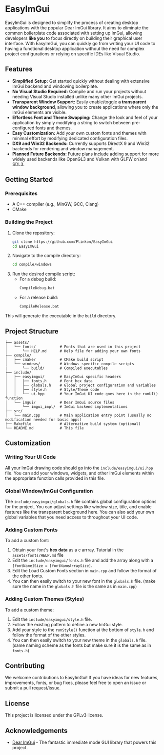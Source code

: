 # EasyImGui

EasyImGui is designed to simplify the process of creating desktop applications with the popular Dear ImGui library. It aims to eliminate the common boilerplate code associated with setting up ImGui, allowing developers **like you** to focus directly on building their graphical user interface. With EasyImGui, you can quickly go from writing your UI code to having a functional desktop application without the need for complex project configurations or relying on specific IDEs like Visual Studio.

## Features

*   **Simplified Setup:** Get started quickly without dealing with extensive ImGui backend and windowing boilerplate.
*   **No Visual Studio Required:** Compile and run your projects without needing Visual Studio installed unlike many other ImGui projects.
*   **Transparent Window Support:** Easily enable/toggle **a transparent window background**, allowing you to create applications where only the ImGui elements are visible.
*   **Effortless Font and Theme Swapping:** Change the look and feel of your application by simply modifying a string to switch between pre-configured fonts and themes.
*   **Easy Customization:** Add your own custom fonts and themes with minimal effort by modifying dedicated configuration files.
*   **DX9 and Win32 Backends:** Currently supports DirectX 9 and Win32 backends for rendering and window management.
*   **Planned Future Backends:** Future plans include adding support for more widely used backends like OpenGL3 and Vulkan with GLFW or/and SDL3.

## Getting Started

### Prerequisites

*   A C++ compiler (e.g., MinGW, GCC, Clang)
*   CMake

### Building the Project

1.  Clone the repository:
    ```bash
    git clone https://github.com/Plinkon/EasyImGui
    cd EasyImGui
    ```
2.  Navigate to the compile directory:
    ```bash
    cd compile/windows
    ```
3.  Run the desired compile script:
    *   For a debug build:
        ```bash
        CompileDebug.bat
        ```
    *   For a release build:
        ```bash
        CompileRelease.bat
        ```

This will generate the executable in the `build` directory.

## Project Structure

```
├── assets/
│   └── fonts/           # Fonts that are used in this project
│       └── HELP.md      # Help file for adding your own fonts 
├── compile/
│   ├── cmake/           # CMake build script
│   └── windows/         # Windows specific compile scripts
|       └── build/       # Compiled executables
├── include/
│   ├── easyimgui/       # EasyImGui specific headers
│   │   ├── fonts.h      # Font hex data
│   │   ├── globals.h    # Global project configuration and variables
│   │   ├── style.h      # Style/Theme code
│   │   └── ui.hpp       # Your ImGui UI code goes here in the runUI() function
│   └── imgui/           # Dear ImGui source files
│       └── imgui_impl/  # ImGui backend implementations
├── src/
│   └── main.cpp         # Main application entry point (usually no modification needed for basic apps)
├── Makefile             # Alternative build system (optional)
└── README.md            # This file
```


## Customization

### Writing Your UI Code

All your ImGui drawing code should go into the `include/easyimgui/ui.hpp` file. You can add your windows, widgets, and other ImGui elements within the appropriate function calls provided in this file.

### Global Window/ImGui Configuration

The `include/easyimgui/globals.h` file contains global configuration options for the project. You can adjust settings like window size, title, and enable features like the transparent background here. You can also add your own global variables that you need access to throughout your UI code.

### Adding Custom Fonts

To add a custom font:

1.  Obtain your font's **hex data** as a c arrray. Tutorial in the `assets/fonts/HELP.md` file
2.  Edit the `include/easyimgui/fonts.h` file and add the array along with a `[fontName]Size = [fontNameArraySize]`.
3.  Edit the Load Custom Fonts section in `main.cpp` and follow the format of the other fonts.
4.  You can then easily switch to your new font in the `globals.h` file. (make sure the name in the `globals.h` file is the same as in `main.cpp`)

### Adding Custom Themes (Styles)

To add a custom theme:

1.  Edit the `include/easyimgui/style.h` file.
2.  Follow the existing pattern to define a new ImGui style.
3.  Add your style to the `runStyle()` function at the bottom of `style.h` and follow the format of the other styles.
4.  You can then easily switch to your new theme in the `globals.h` file. (same naming scheme as the fonts but make sure it is the same as in `fonts.h`)

## Contributing

We welcome contributions to EasyImGui! If you have ideas for new features, improvements, fonts, or bug fixes, please feel free to open an issue or submit a pull request/issue.

## License

This project is licensed under the GPLv3 license.

## Acknowledgements

*   [Dear ImGui](https://github.com/ocornut/imgui) - The fantastic immediate mode GUI library that powers this project.
